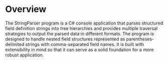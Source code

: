 # Overview
The StringParser program is a C# console application that parses structured field definition strings into tree hierarchies and provides multiple traversal strategies to output the parsed data in different formats. The program is designed to handle nested field structures represented as parentheses-delimited strings with comma-separated field names. It is built with extensibility in mind so that it can serve as a solid foundation for a more robust application.